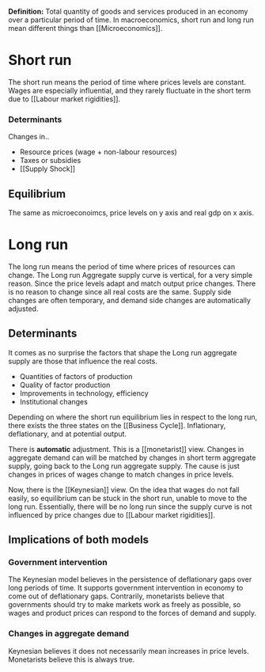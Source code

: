 **Definition:** Total quantity of goods and services produced in an economy over a particular period of time.
In macroeconomics, short run and long run mean different things than [[Microeconomics]].
# Short run
The short run means the period of time where prices levels are constant. Wages are especially influential, and they rarely fluctuate in the short term due to [[Labour market rigidities]].
### Determinants
Changes in..
- Resource prices (wage + non-labour resources)
- Taxes or subsidies
- [[Supply Shock]]
## Equilibrium
The same as microeconoimcs, price levels on y axis and real gdp on x axis.
# Long run
The long run means the period of time where prices of resources can change. The Long run Aggregate supply curve is vertical, for a very simple reason. Since the price levels adapt and match output price changes. There is no reason to change since all real costs are the same.
Supply side changes are often temporary, and demand side changes are automatically adjusted.
## Determinants
It comes as no surprise the factors that shape the Long run aggregate supply are those that influence the real costs.
- Quantities of factors of production
- Quality of factor production
- Improvements in technology, efficiency
- Institutional changes

Depending on where the short run equilibrium lies in respect to the long run, there exists the three states on the [[Business Cycle]]. Inflationary, deflationary, and at potential output.

There is **automatic** adjustment. This is a [[monetarist]] view. Changes in aggregate demand can will be matched by changes in short term aggregate supply, going back to the Long run aggregate supply. The cause is just changes in prices of wages change to match changes in price levels.

Now, there is the [[Keynesian]] view. On the idea that wages do not fall easily, so equilibrium can be stuck in the short run, unable to move to the long run. Essentially, there will be no long run since the supply curve is not influenced by price changes due to [[Labour market rigidities]].

## Implications of both models
### Government intervention
The Keynesian model believes in the persistence of deflationary gaps over long periods of time. It supports government intervention in economy to come out of deflationary gaps.
Contrarily, monetarists believe that governments should try to make markets work as freely as possible, so wages and product prices can respond to the forces of demand and supply.
### Changes in aggregate demand
Keynesian believes it does not necessarily mean increases in price levels.
Monetarists believe this is always true.